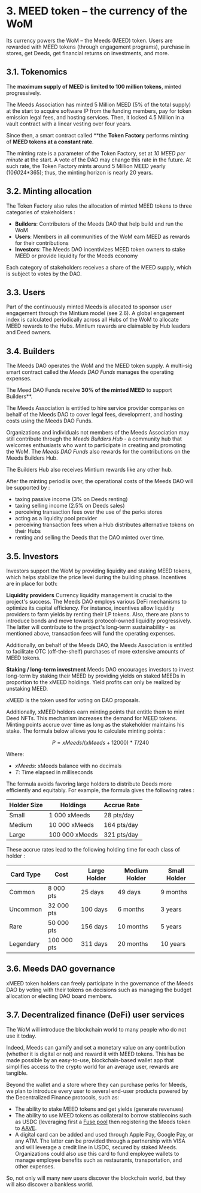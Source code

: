 # 3. MEED token – the currency of the WoM

Its currency powers the WoM – the Meeds (MEED) token. Users are rewarded with MEED tokens (through engagement programs), purchase in stores, get Deeds, get financial returns on investments, and more.

## 3.1. Tokenomics

The **maximum supply of MEED is limited to 100 million tokens**, minted progressively. 

The Meeds Association has minted 5 Million MEED (5% of the total supply) at the start to acquire software IP from the funding members, pay for token emission legal fees, and hosting services. 
Then, it locked 4.5 Million in a vault contract with a linear vesting over four years.

Since then, a smart contract called **the __Token Factory__ performs minting of **MEED tokens at a constant rate**. 

The minting rate is a parameter of the Token Factory, set at *10 MEED per minute* at the start. A vote of the DAO may change this rate in the future. 
At such rate, the Token Factory mints around 5 Million MEED yearly (10*60*24*365); thus, the minting horizon is nearly 20 years.

## 3.2. Minting allocation

The Token Factory also rules the allocation of minted MEED tokens to  three categories of stakeholders :

- **Builders**: Contributors of the Meeds DAO that help build and run the WoM
- **Users**: Members in all communities of the WoM earn MEED as rewards for their contributions
- **Investors**: The Meeds DAO incentivizes MEED token owners to stake MEED or provide liquidity for the Meeds economy 

Each category of stakeholders receives a share of the MEED supply, which is subject to votes by the DAO.

## 3.3. Users

Part of the continuously minted Meeds is allocated to sponsor user engagement through the Mintium model (see 2.6). A global engagement index is calculated periodically across all Hubs of the WoM to allocate MEED rewards to the Hubs. Mintium rewards are claimable by Hub leaders and Deed owners.

## 3.4. Builders

The Meeds DAO operates the WoM and the MEED token supply. 
A multi-sig smart contract called the _Meeds DAO Funds_ manages the operating expenses.

The Meed DAO Funds receive **30% of the minted MEED** to support Builders**.

The Meeds Association is entitled to hire service provider companies on behalf of the Meeds DAO to cover legal fees, development, and hosting costs using the Meeds DAO Funds.

Organizations and individuals not members of the Meeds Association may still contribute through the _Meeds Builders Hub_  - a community hub that welcomes enthusiasts who want to participate in creating and promoting the WoM. The _Meeds DAO Funds_ also rewards for the contributions on the Meeds Builders Hub.

The Builders Hub also receives Mintium rewards like any other hub. 

After the minting period is over, the operational costs of the Meeds DAO will be supported by :

- taxing passive income (3% on Deeds renting)
- taxing selling income (2.5% on Deeds sales)
- perceiving transaction fees over the use of the perks stores
- acting as a liquidity pool provider
- perceiving transaction fees when a Hub distributes alternative tokens on their Hubs
- renting and selling the Deeds that the DAO minted over time.


## 3.5. Investors

Investors support the WoM by providing liquidity and staking MEED tokens, which helps stabilize the price level during the building phase. Incentives are in place for both:

**Liquidity providers**
Currency liquidity management is crucial to the project's success. The Meeds DAO employs various DeFi mechanisms to optimize its capital efficiency. For instance, incentives allow liquidity providers to farm yields by renting their LP tokens. 
Also, there are plans to introduce bonds and move towards protocol-owned liquidity progressively. The latter will contribute to the project's long-term sustainability - as mentioned above, transaction fees will fund the operating expenses.

Additionally, on behalf of the Meeds DAO, the Meeds Association is entitled to facilitate OTC (off-the-shelf) purchases of more extensive amounts of MEED tokens.

**Staking / long-term investment**
Meeds DAO encourages investors to invest long-term by staking their MEED by providing yields on staked MEEDs in proportion to the xMEED holdings. Yield profits can only be realized by unstaking MEED.

xMEED is the token used for voting on DAO proposals.

Additionally, xMEED holders earn minting points that entitle them to mint Deed NFTs. This mechanism increases the demand for MEED tokens. Minting points accrue over time as long as the stakeholder maintains his stake. The formula below allows you to calculate minting points :

 $$ P = xMeeds / (xMeeds + 12000) * T / 240 $$

 Where:

- $xMeeds$: xMeeds balance  with no decimals
- $T$: Time elapsed in milliseconds

The formula avoids favoring large holders to distribute Deeds more efficiently and equitably. For example, the formula gives the following rates :

| **Holder Size** | **Holdings** | **Accrue Rate**   | 
| --- | --- | --- |
| Small | 1 000 xMeeds | 28 pts/day |
| Medium | 10 000 xMeeds | 164 pts/day |
| Large | 100 000 xMeeds | 321 pts/day |


These accrue rates lead to the following holding time for each class of holder :

| **Card Type**   | **Cost**   | **Large Holder** | **Medium Holder** | **Small Holder** |
| --- | --- | --- | --- | --- |
| Common | 8 000 pts | 25 days | 49 days | 9 months |
| Uncommon | 32 000 pts | 100 days | 6 months | 3 years |
| Rare | 50 000 pts | 156 days | 10 months | 5 years |
| Legendary | 100 000 pts | 311 days | 20 months | 10 years |

## 3.6. Meeds DAO governance

xMEED token holders can freely participate in the governance of the Meeds DAO by voting with their tokens on decisions such as managing the budget allocation or electing DAO board members.

## 3.7. Decentralized finance (DeFi) user services

The WoM will introduce the blockchain world to many people who do not use it today.

Indeed, Meeds can gamify and set a monetary value on any contribution (whether it is digital or not) and reward it with MEED tokens. This has be made possible by an easy-to-use, blockchain-based wallet app that simplifies access to the crypto world for an average user, rewards are tangible.

Beyond the wallet and a store where they can purchase perks for Meeds, we plan to introduce every user to several end-user products powered by the Decentralized Finance protocols, such as:

- The ability to stake MEED tokens and get yields (generate revenues)
- The ability to use MEED tokens as collateral to borrow stablecoins such as USDC (leveraging first a [Fuse pool](https://app.rari.capital/fuse) then registering the Meeds token to [AAVE](https://aave.com/).
- A digital card can be added and used through Apple Pay, Google Pay, or any ATM. The latter can be provided through a partnership with VISA and will leverage a credit line in USDC, secured by staked Meeds. Organizations could also use this card to fund employee wallets to manage employee benefits such as restaurants, transportation, and other expenses.

So, not only will many new users discover the blockchain world, but they will also discover a bankless world.

 
